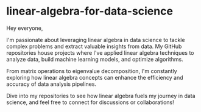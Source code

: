 # linear-algebra-for-data-science

 Hey everyone,
 
I'm passionate about leveraging linear algebra in data science to tackle complex problems and extract valuable insights from data. My GitHub repositories house projects where I've applied linear algebra techniques to analyze data, build machine learning models, and optimize algorithms.

From matrix operations to eigenvalue decomposition, I'm constantly exploring how linear algebra concepts can enhance the efficiency and accuracy of data analysis pipelines.

Dive into my repositories to see how linear algebra fuels my journey in data science, and feel free to connect for discussions or collaborations!

